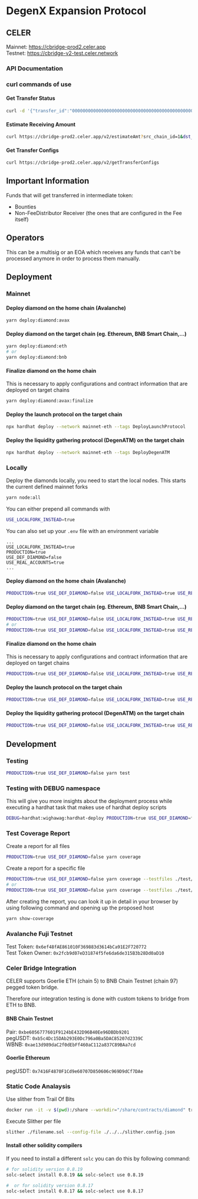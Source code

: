 # DegenX Expansion Protocol

## CELER

Mainnet: https://cbridge-prod2.celer.app  
Testnet: https://cbridge-v2-test.celer.network

### API Documentation

### curl commands of use

#### Get Transfer Status

```bash
curl -d '{"transfer_id":"0000000000000000000000000000000000000000000000000000000000000000"}' -H "Content-Type: application/json" -X POST https://cbridge-prod2.celer.app/v2/getTransferStatus
```

#### Estimate Receiving Amount

```bash
curl https://cbridge-prod2.celer.app/v2/estimateAmt?src_chain_id=1&dst_chain_id=43114&token_symbol=USDT&amt=1337000000&usr_addr=0x0000000000000000000000000000000000000000&slippage_tolerance=5000
```

#### Get Transfer Configs

```bash
curl https://cbridge-prod2.celer.app/v2/getTransferConfigs
```

## Important Information

Funds that will get transferred in intermediate token:

- Bounties
- Non-FeeDistributor Receiver (the ones that are configured in the Fee itself)

## Operators

This can be a multisig or an EOA which receives any funds that can't be processed anymore in order to process them manually.

## Deployment

### Mainnet

#### Deploy diamond on the home chain (Avalanche)

```bash
yarn deploy:diamond:avax
```

#### Deploy diamond on the target chain (eg. Ethereum, BNB Smart Chain,...)

```bash
yarn deploy:diamond:eth
# or
yarn deploy:diamond:bnb
```

#### Finalize diamond on the home chain

This is necessary to apply configurations and contract information that are deployed on target chains

```bash
yarn deploy:diamond:avax:finalize
```

#### Deploy the launch protocol on the target chain

```bash
npx hardhat deploy --network mainnet-eth --tags DeployLaunchProtocol
```

#### Deploy the liquidity gathering protocol (DegenATM) on the target chain

```bash
npx hardhat deploy --network mainnet-eth --tags DeployDegenATM
```

### Locally

Deploy the diamonds locally, you need to start the local nodes. This starts the current defined mainnet forks

```bash
yarn node:all
```

You can either prepend all commands with

```bash
USE_LOCALFORK_INSTEAD=true
```

You can also set up your `.env` file with an environment variable

```
...
USE_LOCALFORK_INSTEAD=true
PRODUCTION=true 
USE_DEF_DIAMOND=false 
USE_REAL_ACCOUNTS=true 
...
```

#### Deploy diamond on the home chain (Avalanche)

```bash
PRODUCTION=true USE_DEF_DIAMOND=false USE_LOCALFORK_INSTEAD=true USE_REAL_ACCOUNTS=true yarn deploy:diamond:avax
```

#### Deploy diamond on the target chain (eg. Ethereum, BNB Smart Chain,...)

```bash
PRODUCTION=true USE_DEF_DIAMOND=false USE_LOCALFORK_INSTEAD=true USE_REAL_ACCOUNTS=true yarn deploy:diamond:eth
# or
PRODUCTION=true USE_DEF_DIAMOND=false USE_LOCALFORK_INSTEAD=true USE_REAL_ACCOUNTS=true yarn deploy:diamond:bnb
```

#### Finalize diamond on the home chain

This is necessary to apply configurations and contract information that are deployed on target chains

```bash
PRODUCTION=true USE_DEF_DIAMOND=false USE_LOCALFORK_INSTEAD=true USE_REAL_ACCOUNTS=true yarn deploy:diamond:avax:finalize
```

#### Deploy the launch protocol on the target chain

```bash
PRODUCTION=true USE_DEF_DIAMOND=false USE_LOCALFORK_INSTEAD=true USE_REAL_ACCOUNTS=true npx hardhat deploy --network mainnet-eth --tags DeployLaunchProtocol
```

#### Deploy the liquidity gathering protocol (DegenATM) on the target chain

```bash
PRODUCTION=true USE_DEF_DIAMOND=false USE_LOCALFORK_INSTEAD=true USE_REAL_ACCOUNTS=true npx hardhat deploy --network mainnet-eth --tags DeployDegenATM
```

## Development

### Testing

```bash
PRODUCTION=true USE_DEF_DIAMOND=false yarn test
```

### Testing with DEBUG namespace

This will give you more insights about the deployment process while executing a hardhat task that makes use of hardhat deploy scripts

```bash
DEBUG=hardhat:wighawag:hardhat-deploy PRODUCTION=true USE_DEF_DIAMOND=false yarn test
```

### Test Coverage Report

Create a report for all files

```bash
PRODUCTION=true USE_DEF_DIAMOND=false yarn coverage
```

Create a report for a specific file

```bash
PRODUCTION=true USE_DEF_DIAMOND=false yarn coverage --testfiles ./test/fee-distributor-facet.spec.ts
# or
PRODUCTION=true USE_DEF_DIAMOND=false yarn coverage --testfiles ./test/fee-store-facet.spec.ts
```

After creating the report, you can look it up in detail in your browser by using following command and opening up the proposed host

```bash
yarn show-coverage
```

### Avalanche Fuji Testnet

Test Token: `0x6ef48fAE861010F369883d3614bCa91E2F720772`  
Test Token Owner: `0x2fcb9d07eD31874f5fe6da6de315B3b28Dd0aD10`

### Celer Bridge Integration

CELER supports Goerlie ETH (chain 5) to BNB Chain Testnet (chain 97) pegged token bridge.

Therefore our integration testing is done with custom tokens to bridge from ETH to BNB.

#### BNB Chain Testnet

Pair: `0xbe6056777601F9124bE432D96B40Ee96DBDb9201`  
pegUSDT: `0xb5c4Dc15DAb293E0Dc796a0Ba5DAC85207d2339C`  
WBNB: `0xae13d989daC2f0dEbFf460aC112a837C89BAa7cd`

#### Goerlie Ethereum

pegUSDT: `0x7416F4870F1Cd9e60707D850606c969D9dCf7DAe`

### Static Code Analaysis

Use slither from Trail Of Bits

```bash
docker run -it -v $(pwd):/share --workdir="/share/contracts/diamond" trailofbits/eth-security-toolbox
```

Execute Slither per file

```bash
slither ./filename.sol --config-file ./../../slither.config.json
```

#### Install other solidity compilers

If you need to install a different `solc` you can do this by following command:

```bash
# for solidity version 0.8.19
solc-select install 0.8.19 && solc-select use 0.8.19

#  or for solidity version 0.8.17
solc-select install 0.8.17 && solc-select use 0.8.17
```
